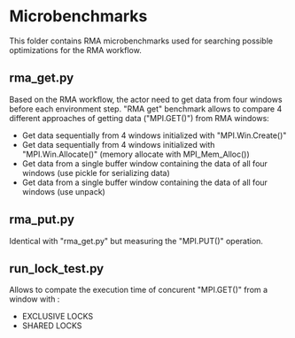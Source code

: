 # Microbenchmarks
This folder contains RMA microbenchmarks used for searching possible optimizations for the RMA workflow.

## rma_get.py
Based on the RMA workflow, the actor need to get data from four windows before each environment step. "RMA get" benchmark allows to compare 4 different approaches of getting data ("MPI.GET()") from RMA windows:
- Get data sequentially from 4 windows initialized with "MPI.Win.Create()"
- Get data sequentially from 4 windows initialized with "MPI.Win.Allocate()" (memory allocate with MPI_Mem_Alloc())
- Get data from a single buffer window containing the data of all four windows (use pickle for serializing data)
- Get data from a single buffer window containing the data of all four windows (use unpack)

## rma_put.py 
Identical with "rma_get.py" but measuring the "MPI.PUT()" operation.

## run_lock_test.py 
Allows to compate the execution time of concurent "MPI.GET()" from a window with :
- EXCLUSIVE LOCKS 
- SHARED LOCKS
